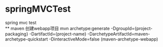 # springMVCTest
spring mvc test  
** maven 创建webapp项目
mvn archetype:generate -DgroupId={project-packaging} -DartifactId={project-name} -DarchetypeArtifactId=maven-archetype-quickstart -DinteractiveMode=false (maven-archetype-webapp)